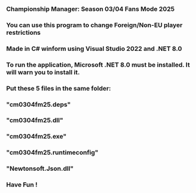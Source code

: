 ###
### Championship Manager: Season 03/04 Fans Mode 2025
###
### You can use this program to change Foreign/Non-EU player restrictions
###
### Made in C# winform using Visual Studio 2022 and .NET 8.0
### To run the application, Microsoft .NET 8.0 must be installed. It will warn you to install it.
###
### Put these 5 files in the same folder: 
### 
### "cm0304fm25.deps"
### "cm0304fm25.dll"
### "cm0304fm25.exe"
### "cm0304fm25.runtimeconfig"
### "Newtonsoft.Json.dll"
###
### Have Fun !
